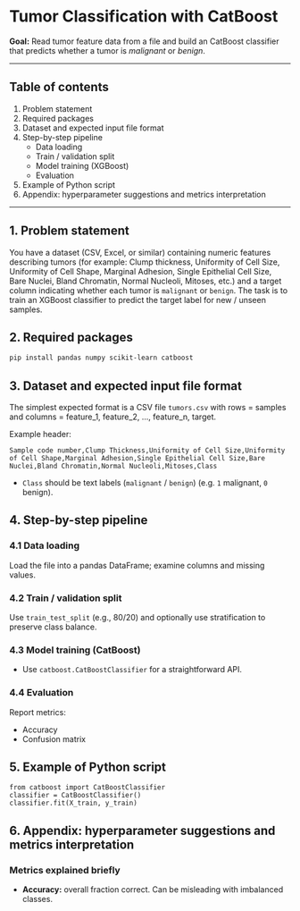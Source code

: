 # Tumor Classification with CatBoost

**Goal:** Read tumor feature data from a file and build an CatBoost classifier that predicts whether a tumor is *malignant* or *benign*.

---

## Table of contents

1. Problem statement
2. Required packages
3. Dataset and expected input file format
4. Step-by-step pipeline
   * Data loading
   * Train / validation split
   * Model training (XGBoost)
   * Evaluation
5. Example of Python script
6. Appendix: hyperparameter suggestions and metrics interpretation

---

## 1. Problem statement

You have a dataset (CSV, Excel, or similar) containing numeric features describing tumors (for example: Clump thickness,	Uniformity of Cell Size,	Uniformity of Cell Shape,	Marginal Adhesion,	Single Epithelial Cell Size,	Bare Nuclei, Bland Chromatin,	Normal Nucleoli,	Mitoses, etc.) and a target column indicating whether each tumor is `malignant` or `benign`. The task is to train an XGBoost classifier to predict the target label for new / unseen samples.

## 2. Required packages

```bash
pip install pandas numpy scikit-learn catboost
```
## 3. Dataset and expected input file format

The simplest expected format is a CSV file `tumors.csv` with rows = samples and columns = feature\_1, feature\_2, ..., feature\_n, target.

Example header:

```
Sample code number,Clump Thickness,Uniformity of Cell Size,Uniformity of Cell Shape,Marginal Adhesion,Single Epithelial Cell Size,Bare Nuclei,Bland Chromatin,Normal Nucleoli,Mitoses,Class
```

* `Class` should be text labels (`malignant` / `benign`) (e.g. `1` malignant, `0` benign). 

## 4. Step-by-step pipeline

### 4.1 Data loading

Load the file into a pandas DataFrame; examine columns and missing values.

### 4.2 Train / validation split

Use `train_test_split` (e.g., 80/20) and optionally use stratification to preserve class balance.

### 4.3 Model training (CatBoost)

* Use `catboost.CatBoostClassifier` for a straightforward API.

### 4.4 Evaluation

Report metrics:

* Accuracy
* Confusion matrix

## 5. Example of Python script
```
from catboost import CatBoostClassifier
classifier = CatBoostClassifier()
classifier.fit(X_train, y_train)
```

## 6. Appendix: hyperparameter suggestions and metrics interpretation

### Metrics explained briefly

* **Accuracy:** overall fraction correct. Can be misleading with imbalanced classes.
